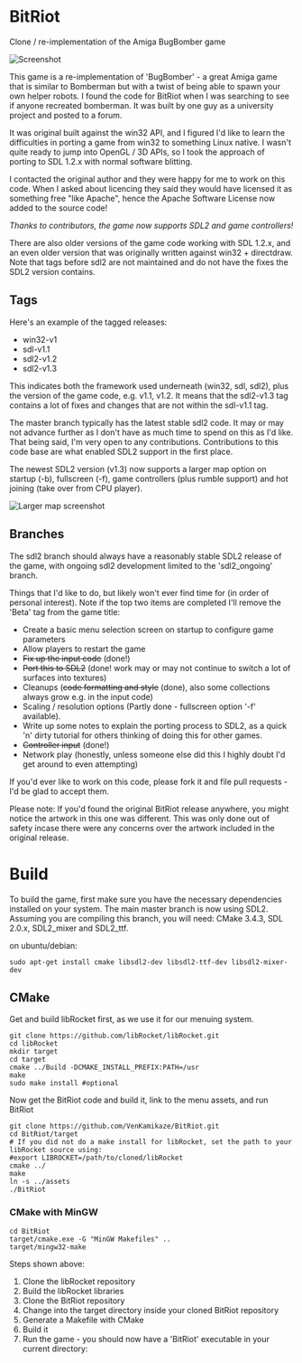 # BitRiot
Clone / re-implementation of the Amiga BugBomber game

![Screenshot](https://raw.github.com/VenKamikaze/BitRiot/master/doco/screenshots/BitRiot-1.png)

This game is a re-implementation of 'BugBomber' - a great Amiga game that is similar to Bomberman but with a twist of being able to spawn your own helper robots. I found the code for BitRiot when I was searching to see if anyone recreated bomberman. It was built by one guy as a university project and posted to a forum.

It was original built against the win32 API, and I figured I'd like to learn the difficulties in porting a game from win32 to something Linux native. I wasn't quite ready to jump into OpenGL / 3D APIs, so I took the approach of porting to SDL 1.2.x with normal software blitting.

I contacted the original author and they were happy for me to work on this code. When I asked about licencing they said they would have licensed it as something free "like Apache", hence the Apache Software License now added to the source code!

*Thanks to contributors, the game now supports SDL2 and game controllers!*

There are also older versions of the game code working with SDL 1.2.x, and an even older version that was originally written against win32 + directdraw. Note that tags before sdl2 are not maintained and do not have the fixes the SDL2 version contains.

## Tags

Here's an example of the tagged releases:
* win32-v1
* sdl-v1.1
* sdl2-v1.2
* sdl2-v1.3

This indicates both the framework used underneath (win32, sdl, sdl2), plus the version of the game code, e.g. v1.1, v1.2. It means that the sdl2-v1.3 tag contains a lot of fixes and changes that are not within the sdl-v1.1 tag.

The master branch typically has the latest stable sdl2 code. It may or may not advance further as I don't have as much time to spend on this as I'd like. That being said, I'm very open to any contributions. Contributions to this code base are what enabled SDL2 support in the first place.

The newest SDL2 version (v1.3) now supports a larger map option on startup (-b), fullscreen (-f), game controllers (plus rumble support) and hot joining (take over from CPU player).

![Larger map screenshot](https://raw.github.com/VenKamikaze/BitRiot/master/doco/screenshots/BitRiot-2.png)


## Branches

The sdl2 branch should always have a reasonably stable SDL2 release of the game, with ongoing sdl2 development limited to the 'sdl2_ongoing' branch.

Things that I'd like to do, but likely won't ever find time for (in order of personal interest). Note if the top two items are completed I'll remove the 'Beta' tag from the game title:

* Create a basic menu selection screen on startup to configure game parameters
* Allow players to restart the game
* ~~Fix up the input code~~ (done!)
* ~~Port this to SDL2~~ (done! work may or may not continue to switch a lot of surfaces into textures)
* Cleanups (~~code formatting and style~~ (done), also some collections always grow e.g. in the input code)
* Scaling / resolution options (Partly done - fullscreen option '-f' available).
* Write up some notes to explain the porting process to SDL2, as a quick 'n' dirty tutorial for others thinking of doing this for other games.
* ~~Controller input~~ (done!)
* Network play (honestly, unless someone else did this I highly doubt I'd get around to even attempting)

If you'd ever like to work on this code, please fork it and file pull requests - I'd be glad to accept them.

Please note: If you'd found the original BitRiot release anywhere, you might notice the artwork in this one was different. This was only done out of safety incase there were any concerns over the artwork included in the original release.

# Build

To build the game, first make sure you have the necessary dependencies installed on your system. The main master branch is now using SDL2. Assuming you are compiling this branch, you will need:
CMake 3.4.3, SDL 2.0.x, SDL2_mixer and SDL2_ttf.

on ubuntu/debian:
```
sudo apt-get install cmake libsdl2-dev libsdl2-ttf-dev libsdl2-mixer-dev
```

## CMake

Get and build libRocket first, as we use it for our menuing system.

```
git clone https://github.com/libRocket/libRocket.git
cd libRocket
mkdir target
cd target
cmake ../Build -DCMAKE_INSTALL_PREFIX:PATH=/usr
make
sudo make install #optional
```

Now get the BitRiot code and build it, link to the menu assets, and run BitRiot
```
git clone https://github.com/VenKamikaze/BitRiot.git
cd BitRiot/target
# If you did not do a make install for libRocket, set the path to your libRocket source using: 
#export LIBROCKET=/path/to/cloned/libRocket
cmake ../
make
ln -s ../assets
./BitRiot
```

### CMake with MinGW

```
cd BitRiot
target/cmake.exe -G "MinGW Makefiles" ..
target/mingw32-make
```

Steps shown above:

1. Clone the libRocket repository
2. Build the libRocket libraries
3. Clone the BitRiot repository
4. Change into the target directory inside your cloned BitRiot repository
5. Generate a Makefile with CMake
6. Build it
7. Run the game - you should now have a 'BitRiot' executable in your current directory:

